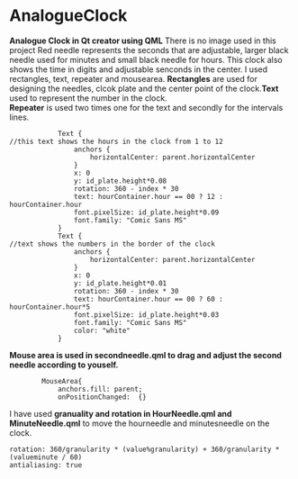 # AnalogueClock
**Analogue Clock in Qt creator using QML**
There is no image used in this project
Red needle represents the seconds that are adjustable, larger black needle used for minutes and small black needle for hours.
This clock also shows the time in digits and adjustable senconds in the center.
I used rectangles, text, repeater and mousearea.
**Rectangles** are used for designing the needles, clcok plate and the center point of the clock.**Text** used to represent the number in the clock.           
**Repeater** is used two times one for the text and secondly for the intervals lines.
                    
                Text {                                                  //this text shows the hours in the clock from 1 to 12
                    anchors {
                        horizontalCenter: parent.horizontalCenter
                    }
                    x: 0
                    y: id_plate.height*0.08
                    rotation: 360 - index * 30
                    text: hourContainer.hour == 00 ? 12 : hourContainer.hour
                    font.pixelSize: id_plate.height*0.09
                    font.family: "Comic Sans MS"
                }
                Text {                                                      //text shows the numbers in the border of the clock
                    anchors {
                        horizontalCenter: parent.horizontalCenter
                    }
                    x: 0
                    y: id_plate.height*0.01
                    rotation: 360 - index * 30
                    text: hourContainer.hour == 00 ? 60 : hourContainer.hour*5
                    font.pixelSize: id_plate.height*0.03
                    font.family: "Comic Sans MS"
                    color: "white"
                }
            
            

**Mouse area is used in secondneedle.qml to drag and adjust the second needle according to youself.**

            MouseArea{
                anchors.fill: parent;
                onPositionChanged:  {}
                
I have used **granuality and rotation in HourNeedle.qml and MinuteNeedle.qml** to move the hourneedle and minutesneedle on the clock.

    rotation: 360/granularity * (value%granularity) + 360/granularity * (valueminute / 60)
    antialiasing: true


